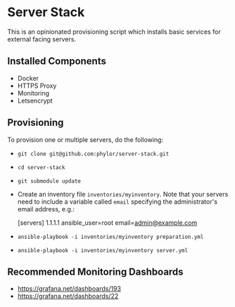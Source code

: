 # Server Stack

This is an opinionated provisioning script which installs basic services for external facing servers.

## Installed Components

- Docker
- HTTPS Proxy
- Monitoring
- Letsencrypt

## Provisioning

To provision one or multiple servers, do the following:

- `git clone git@github.com:phylor/server-stack.git`
- `cd server-stack`
- `git submodule update`
- Create an inventory file `inventories/myinventory`. Note that your servers need to include a variable called `email` specifying the administrator's email address, e.g.:

     [servers]
     1.1.1.1    ansible_user=root email=admin@example.com

- `ansible-playbook -i inventories/myinventory preparation.yml`
- `ansible-playbook -i inventories/myinventory server.yml`

## Recommended Monitoring Dashboards

- https://grafana.net/dashboards/193
- https://grafana.net/dashboards/22
